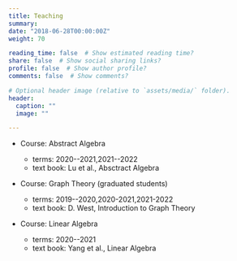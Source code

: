 ```yaml
---
title: Teaching
summary: 
date: "2018-06-28T00:00:00Z"
weight: 70

reading_time: false  # Show estimated reading time?
share: false  # Show social sharing links?
profile: false  # Show author profile?
comments: false  # Show comments?

# Optional header image (relative to `assets/media/` folder).
header:
  caption: ""
  image: ""

---
```


- Course: Abstract Algebra
  - terms: 2020--2021,2021--2022
  - text book: Lu et al., Absctract Algebra 

- Course: Graph Theory (graduated students)
  - terms: 2019--2020,2020-2021,2021-2022
  - text book: D. West, Introduction to Graph Theory

- Course: Linear Algebra
  - terms: 2020--2021
  - text book: Yang et al., Linear Algebra